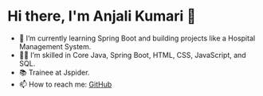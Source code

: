 
# Hi there, I'm Anjali Kumari 👋

- 🌱 I’m currently learning Spring Boot and building projects like a Hospital Management System.
- 👩‍💻 I’m skilled in Core Java, Spring Boot, HTML, CSS, JavaScript, and SQL.
- 📚  Trainee at Jspider.
- 📫 How to reach me: [GitHub](https://github.com/Anjalikri10)

